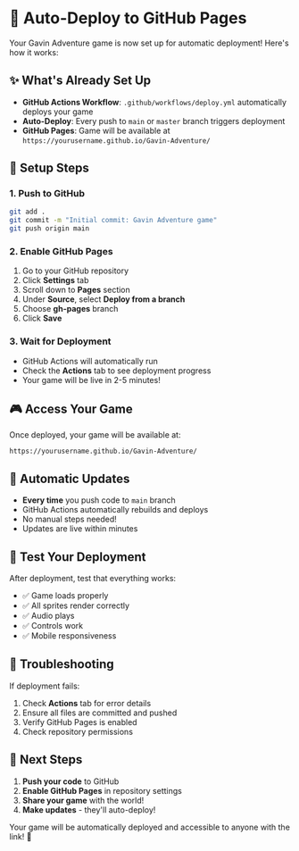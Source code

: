 # 🚀 Auto-Deploy to GitHub Pages

Your Gavin Adventure game is now set up for automatic deployment! Here's how it works:

## ✨ What's Already Set Up

- **GitHub Actions Workflow**: `.github/workflows/deploy.yml` automatically deploys your game
- **Auto-Deploy**: Every push to `main` or `master` branch triggers deployment
- **GitHub Pages**: Game will be available at `https://yourusername.github.io/Gavin-Adventure/`

## 🔧 Setup Steps

### 1. Push to GitHub
```bash
git add .
git commit -m "Initial commit: Gavin Adventure game"
git push origin main
```

### 2. Enable GitHub Pages
1. Go to your GitHub repository
2. Click **Settings** tab
3. Scroll down to **Pages** section
4. Under **Source**, select **Deploy from a branch**
5. Choose **gh-pages** branch
6. Click **Save**

### 3. Wait for Deployment
- GitHub Actions will automatically run
- Check the **Actions** tab to see deployment progress
- Your game will be live in 2-5 minutes!

## 🎮 Access Your Game

Once deployed, your game will be available at:
```
https://yourusername.github.io/Gavin-Adventure/
```

## 🔄 Automatic Updates

- **Every time** you push code to `main` branch
- GitHub Actions automatically rebuilds and deploys
- No manual steps needed!
- Updates are live within minutes

## 📱 Test Your Deployment

After deployment, test that everything works:
- ✅ Game loads properly
- ✅ All sprites render correctly
- ✅ Audio plays
- ✅ Controls work
- ✅ Mobile responsiveness

## 🐛 Troubleshooting

If deployment fails:
1. Check **Actions** tab for error details
2. Ensure all files are committed and pushed
3. Verify GitHub Pages is enabled
4. Check repository permissions

## 🎯 Next Steps

1. **Push your code** to GitHub
2. **Enable GitHub Pages** in repository settings
3. **Share your game** with the world!
4. **Make updates** - they'll auto-deploy!

Your game will be automatically deployed and accessible to anyone with the link! 🎉
